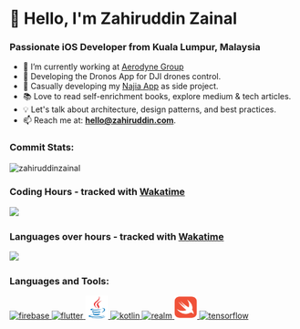 <h1>👋 Hello, I'm Zahiruddin Zainal</h1>
<h3>Passionate iOS Developer from Kuala Lumpur, Malaysia</h3>

- 🔭 I’m currently working at [Aerodyne Group](https://aerodyne.group/)
- 🚁 Developing the Dronos App for DJI drones control.
- 💼 Casually developing my [Najia App](https://apps.apple.com/th/app/najia-app/id6466347137) as side project.
- 📚 Love to read self-enrichment books, explore medium & tech articles.
- 💡 Let's talk about architecture, design patterns, and best practices.
- 📫 Reach me at: **[hello@zahiruddin.com](mailto:hello@zahiruddin.com)**.

<h3 align="left">Commit Stats:</h3>
<!-- [![zahiruddinzainal's GitHub | Stats](https://stats.quine.sh/zahiruddinzainal/github?theme=dark)](https://quine.sh?utm_source=widgets&utm_campaign=zahiruddinzainal)
 -->
<p><img align="center" src="https://github-readme-streak-stats.herokuapp.com/?user=zahiruddinzainal&theme=tokyonight" alt="zahiruddinzainal" /></p>

<h3 align="left">Coding Hours - tracked with <a href="https://wakatime.com/@38915ecb-f7ac-4e29-8f3b-9bbed5a0e1ee">Wakatime</a></h3>
<p><img src="https://wakatime.com/share/@38915ecb-f7ac-4e29-8f3b-9bbed5a0e1ee/b556ee55-a005-4c73-b59c-be55e0a39610.svg" /></p>

<h3 align="left">Languages over hours - tracked with <a href="https://wakatime.com/@38915ecb-f7ac-4e29-8f3b-9bbed5a0e1ee">Wakatime</a></h3>
<p><img src="https://wakatime.com/share/@38915ecb-f7ac-4e29-8f3b-9bbed5a0e1ee/23611b31-bcb1-4b3f-9484-b6f42c339a83.svg"/></p>

<h3 align="left">Languages and Tools:</h3>
<p align="left"> <a href="https://firebase.google.com/" target="_blank" rel="noreferrer"> <img src="https://www.vectorlogo.zone/logos/firebase/firebase-icon.svg" alt="firebase" width="40" height="40"/> </a> <a href="https://flutter.dev" target="_blank" rel="noreferrer"> <img src="https://www.vectorlogo.zone/logos/flutterio/flutterio-icon.svg" alt="flutter" width="40" height="40"/> </a> <a href="https://www.java.com" target="_blank" rel="noreferrer"> <img src="https://raw.githubusercontent.com/devicons/devicon/master/icons/java/java-original.svg" alt="java" width="40" height="40"/> </a> <a href="https://kotlinlang.org" target="_blank" rel="noreferrer"> <img src="https://www.vectorlogo.zone/logos/kotlinlang/kotlinlang-icon.svg" alt="kotlin" width="40" height="40"/> </a> <a href="https://realm.io/" target="_blank" rel="noreferrer"> <img src="https://raw.githubusercontent.com/bestofjs/bestofjs-webui/8665e8c267a0215f3159df28b33c365198101df5/public/logos/realm.svg" alt="realm" width="40" height="40"/> </a> <a href="https://developer.apple.com/swift/" target="_blank" rel="noreferrer"> <img src="https://raw.githubusercontent.com/devicons/devicon/master/icons/swift/swift-original.svg" alt="swift" width="40" height="40"/> </a> <a href="https://www.tensorflow.org" target="_blank" rel="noreferrer"> <img src="https://www.vectorlogo.zone/logos/tensorflow/tensorflow-icon.svg" alt="tensorflow" width="40" height="40"/> </a> </p>

